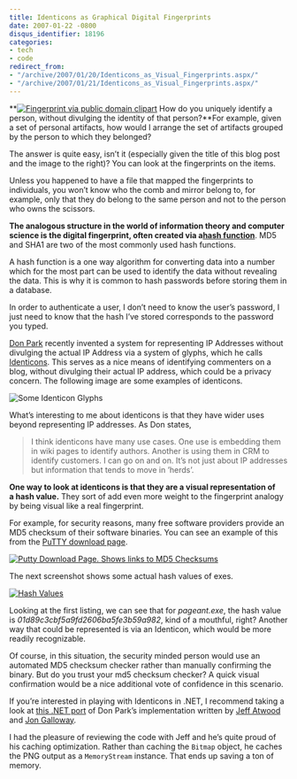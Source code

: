 ```yaml
---
title: Identicons as Graphical Digital Fingerprints
date: 2007-01-22 -0800
disqus_identifier: 18196
categories:
- tech
- code
redirect_from:
- "/archive/2007/01/20/Identicons_as_Visual_Fingerprints.aspx/"
- "/archive/2007/01/21/Identicons_as_Visual_Fingerprints.aspx/"
---
```


**[![Fingerprint via public domain
clipart](https://haacked.com/images/haacked_com/WindowsLiveWriter/IdenticonsasVisualFingerprints_CB0/fingerprint_thumb1.png)](https://haacked.com/images/haacked_com/WindowsLiveWriter/IdenticonsasVisualFingerprints_CB0/fingerprint3.png)
How do you uniquely identify a person, without divulging the identity of
that person?**For example, given a set of personal artifacts, how would
I arrange the set of artifacts grouped by the person to which they
belonged?

The answer is quite easy, isn’t it (especially given the title of this
blog post and the image to the right)? You can look at the fingerprints
on the items.

Unless you happened to have a file that mapped the fingerprints to
individuals, you won’t know who the comb and mirror belong to, for
example, only that they do belong to the same person and not to the
person who owns the scissors.

**The analogous structure in the world of information theory and
computer science is the digital fingerprint, often created via
a**[**hash
function**](http://en.wikipedia.org/wiki/Hash_function "Hash Functions on Wikipedia").
MD5 and SHA1 are two of the most commonly used hash functions.

A hash function is a one way algorithm for converting data into a number
which for the most part can be used to identify the data without
revealing the data. This is why it is common to hash passwords before
storing them in a database.

In order to authenticate a user, I don’t need to know the user’s
password, I just need to know that the hash I’ve stored corresponds to
the password you typed.

[Don
Park](http://www.docuverse.com/blog/donpark/ "Daily Habit, blog of Don Park")
recently invented a system for representing IP Addresses without
divulging the actual IP Address via a system of glyphs, which he calls
[Identicons](http://www.docuverse.com/blog/donpark/2007/01/19/identicon-explained "Identicon Explained").
This serves as a nice means of identifying commenters on a blog, without
divulging their actual IP address, which could be a privacy concern. The
following image are some examples of identicons.

![Some Identicon
Glyphs](https://haacked.com/images/haacked_com/WindowsLiveWriter/IdenticonsasVisualFingerprints_CB0/identiconsamples_thumb1.png)

What’s interesting to me about identicons is that they have wider uses
beyond representing IP addresses. As Don states,

> I think identicons have many use cases. One use is embedding them in
> wiki pages to identify authors. Another is using them in CRM to
> identify customers. I can go on and on. It’s not just about IP
> addresses but information that tends to move in ’herds’.

**One way to look at identicons is that they are a visual representation
of a hash value.** They sort of add even more weight to the fingerprint
analogy by being visual like a real fingerprint.

For example, for security reasons, many free software providers provide
an MD5 checksum of their software binaries. You can see an example of
this from the [PuTTY download
page](http://www.chiark.greenend.org.uk/~sgtatham/putty/download.html "PuTTY Download Page").

[![Putty Download Page. Shows links to MD5
Checksums](https://haacked.com/images/haacked_com/WindowsLiveWriter/IdenticonsasVisualFingerprints_CB0/image0_thumb5.png)](https://haacked.com/images/haacked_com/WindowsLiveWriter/IdenticonsasVisualFingerprints_CB0/image07.png) 

The next screenshot shows some actual hash values of exes.

[![Hash
Values](https://haacked.com/images/haacked_com/WindowsLiveWriter/IdenticonsasVisualFingerprints_CB0/image0_thumb9.png)](https://haacked.com/images/haacked_com/WindowsLiveWriter/IdenticonsasVisualFingerprints_CB0/image013.png)

Looking at the first listing, we can see that for *pageant.exe*, the
hash value is *01d89c3cbf5a9fd2606ba5fe3b59a982*, kind of a mouthful,
right? Another way that could be represented is via an Identicon, which
would be more readily recognizable.

Of course, in this situation, the security minded person would use an
automated MD5 checksum checker rather than manually confirming the
binary. But do you trust your md5 checksum checker? A quick visual
confirmation would be a nice additional vote of confidence in this
scenario.

If you’re interested in playing with Identicons in .NET, I recommend
taking a look at [this .NET
port](http://www.codinghorror.com/blog/archives/000774.html "Identicons for .NET")
of Don Park’s implementation written by [Jeff
Atwood](http://www.codinghorror.com/blog/ "Jeff Atwood’s blog, Coding Horro")
and [Jon
Galloway](http://weblogs.asp.net/jgalloway/ "Jon Galloway’s Blog").

I had the pleasure of reviewing the code with Jeff and he’s quite proud
of his caching optimization. Rather than caching the `Bitmap` object, he
caches the PNG output as a `MemoryStream` instance. That ends up saving
a ton of memory.

